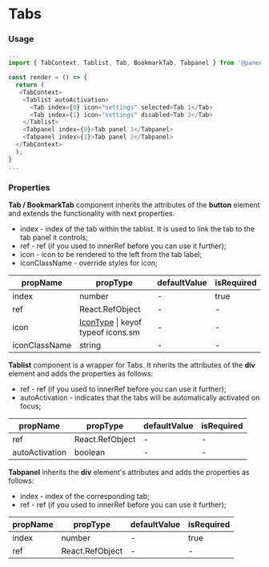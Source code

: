 # Tabs

### Usage

```js
...
import { TabContext, Tablist, Tab, BookmarkTab, Tabpanel } from '@panenco/ui';

const render = () => {
  return (
   <TabContext>
    <Tablist autoActivation>
      <Tab index={0} icon="settings" selected>Tab 1</Tab>
      <Tab index={1} icon="settings" disabled>Tab 2</Tab>
    </Tablist>
    <Tabpanel index={0}>Tab panel 1</Tabpanel>
    <Tabpanel index={1}>Tab panel 2</Tabpanel>
  </TabContext>
  );
}
...
```

<!-- STORY -->

### Properties

**Tab / BookmarkTab** component inherits the attributes of the **button** element and extends the functionality with next properties.

- index - index of the tab within the tablist. It is used to link the tab to the tab panel it controls;
- ref - ref (if you used to innerRef before you can use it further);
- icon - icon to be rendered to the left from the tab label;
- iconClassName - override styles for icon;

| propName      | propType                                                               | defaultValue | isRequired |
| ------------- | ---------------------------------------------------------------------- | ------------ | ---------- |
| index         | number                                                                 | -            | true       |
| ref           | React.RefObject                                                        | -            | -          |
| icon          | [IconType](?path=/story/icon--icon-component) \| keyof typeof icons.sm | -            | -          |
| iconClassName | string                                                                 | -            | -          |

**Tablist** component is a wrapper for Tabs. It nherits the attributes of the **div** element and adds the properties as follows:

- ref - ref (if you used to innerRef before you can use it further);
- autoActivation - indicates that the tabs will be automatically activated on focus;

| propName       | propType        | defaultValue | isRequired |
| -------------- | --------------- | ------------ | ---------- |
| ref            | React.RefObject | -            | -          |
| autoActivation | boolean         | -            | -          |

**Tabpanel** inherits the **div** element's attributes and adds the properties as follows:

- index - index of the corresponding tab;
- ref - ref (if you used to innerRef before you can use it further);

| propName | propType        | defaultValue | isRequired |
| -------- | --------------- | ------------ | ---------- |
| index    | number          | -            | true       |
| ref      | React.RefObject | -            | -          |
